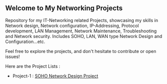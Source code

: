 ## Welcome to My Networking Projects

Repository for my IT-Networking related Projects, showcasing my skills in Network design, Network configuration, IP-Addressing, Protocol development, LAN Management, Network Maintenance, Troubleshooting and Network security. Includes SOHO, LAN, WAN type Network Design and Configuration...etc.

Feel free to explore the projects, and don't hesitate to contribute or open issues!

Here are the Project Lists :

- Project-1 : [SOHO Network Design Project](Project-1)
